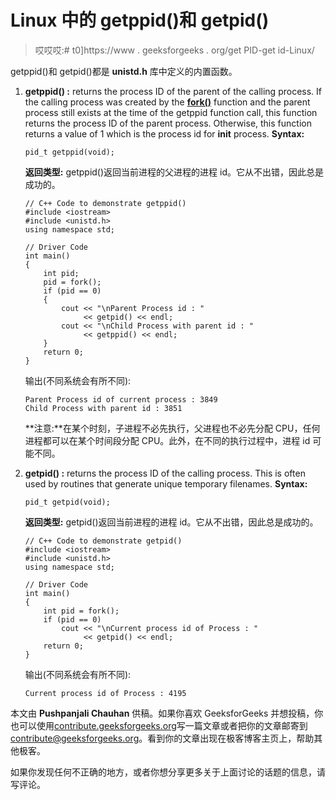 # Linux 中的 getppid()和 getpid()

> 哎哎哎:# t0]https://www . geeksforgeeks . org/get PID-get id-Linux/

getppid()和 getpid()都是 **unistd.h** 库中定义的内置函数。

1.  **getppid() :** returns the process ID of the parent of the calling process. If the calling process was created by the **[fork()](https://www.geeksforgeeks.org/fork-system-call/)** function and the parent process still exists at the time of the getppid function call, this function returns the process ID of the parent process. Otherwise, this function returns a value of 1 which is the process id for **init** process.
    **Syntax:**

    ```
    pid_t getppid(void);

    ```

    **返回类型:** getppid()返回当前进程的父进程的进程 id。它从不出错，因此总是成功的。

    ```
    // C++ Code to demonstrate getppid()
    #include <iostream>
    #include <unistd.h>
    using namespace std;

    // Driver Code
    int main()
    {
        int pid;
        pid = fork();
        if (pid == 0)
        {
            cout << "\nParent Process id : " 
                 << getpid() << endl;
            cout << "\nChild Process with parent id : " 
                 << getppid() << endl;
        }
        return 0;
    }
    ```

    输出(不同系统会有所不同):

    ```
    Parent Process id of current process : 3849
    Child Process with parent id : 3851

    ```

    **注意:**在某个时刻，子进程不必先执行，父进程也不必先分配 CPU，任何进程都可以在某个时间段分配 CPU。此外，在不同的执行过程中，进程 id 可能不同。

2.  **getpid() :** returns the process ID of the calling process. This is often used by routines that generate unique temporary filenames.
    **Syntax:**

    ```
    pid_t getpid(void);

    ```

    **返回类型:** getpid()返回当前进程的进程 id。它从不出错，因此总是成功的。

    ```
    // C++ Code to demonstrate getpid()
    #include <iostream>
    #include <unistd.h>
    using namespace std;

    // Driver Code
    int main()
    {
        int pid = fork();
        if (pid == 0)
            cout << "\nCurrent process id of Process : " 
                 << getpid() << endl;
        return 0;
    }
    ```

    输出(不同系统会有所不同):

    ```
    Current process id of Process : 4195

    ```

本文由 **Pushpanjali Chauhan** 供稿。如果你喜欢 GeeksforGeeks 并想投稿，你也可以使用[contribute.geeksforgeeks.org](http://www.contribute.geeksforgeeks.org)写一篇文章或者把你的文章邮寄到 contribute@geeksforgeeks.org。看到你的文章出现在极客博客主页上，帮助其他极客。

如果你发现任何不正确的地方，或者你想分享更多关于上面讨论的话题的信息，请写评论。